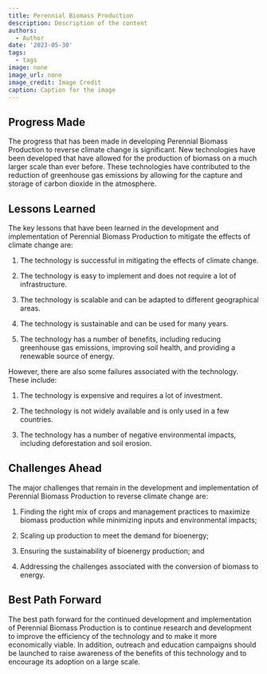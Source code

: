 ```yaml
---
title: Perennial Biomass Production
description: Description of the content
authors:
  - Author
date: '2023-05-30'
tags:
  - tags
image: none
image_url: none
image_credit: Image Credit
caption: Caption for the image
---
```


## Progress Made

The progress that has been made in developing Perennial Biomass Production to reverse climate change is significant. New technologies have been developed that have allowed for the production of biomass on a much larger scale than ever before. These technologies have contributed to the reduction of greenhouse gas emissions by allowing for the capture and storage of carbon dioxide in the atmosphere.

## Lessons Learned

The key lessons that have been learned in the development and implementation of Perennial Biomass Production to mitigate the effects of climate change are:

1. The technology is successful in mitigating the effects of climate change.

2. The technology is easy to implement and does not require a lot of infrastructure.

3. The technology is scalable and can be adapted to different geographical areas.

4. The technology is sustainable and can be used for many years.

5. The technology has a number of benefits, including reducing greenhouse gas emissions, improving soil health, and providing a renewable source of energy.

However, there are also some failures associated with the technology. These include:

1. The technology is expensive and requires a lot of investment.

2. The technology is not widely available and is only used in a few countries.

3. The technology has a number of negative environmental impacts, including deforestation and soil erosion.

## Challenges Ahead

The major challenges that remain in the development and implementation of Perennial Biomass Production to reverse climate change are:

1. Finding the right mix of crops and management practices to maximize biomass production while minimizing inputs and environmental impacts;

2. Scaling up production to meet the demand for bioenergy;

3. Ensuring the sustainability of bioenergy production; and

4. Addressing the challenges associated with the conversion of biomass to energy.

## Best Path Forward

The best path forward for the continued development and implementation of Perennial Biomass Production is to continue research and development to improve the efficiency of the technology and to make it more economically viable. In addition, outreach and education campaigns should be launched to raise awareness of the benefits of this technology and to encourage its adoption on a large scale.
